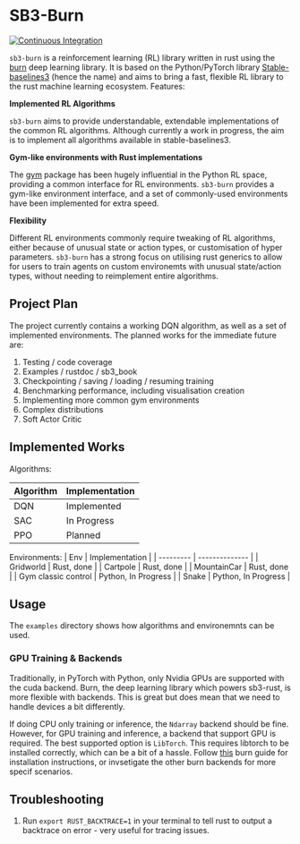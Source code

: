 # SB3-Burn

[![Continuous Integration](https://github.com/will-maclean/sb3-burn/actions/workflows/rust.yml/badge.svg?branch=main)](https://github.com/will-maclean/sb3-burn/actions/workflows/rust.yml)

`sb3-burn` is a reinforcement learning (RL) library written in rust using the [burn](https://github.com/tracel-ai/burn) deep learning library. It is based on the Python/PyTorch library [Stable-baselines3](https://github.com/DLR-RM/stable-baselines3/tree/master) (hence the name) and aims
to bring a fast, flexible RL library to the rust machine learning ecosystem. Features:

**Implemented RL Algorithms**

`sb3-burn` aims to provide understandable, extendable implementations of the common RL algorithms. Although currently a work in progress, the aim is to implement all algorithms available in stable-baselines3.

**Gym-like environments with Rust implementations**

The [gym](https://gymnasium.farama.org/) package has been hugely influential in the Python RL space, providing a common interface for 
RL environments. `sb3-burn` provides a gym-like environment interface, and a set of commonly-used environments have been implemented for extra speed.

**Flexibility**

Different RL environments commonly require tweaking of RL
algorithms, either because of unusual state or action types, or 
customisation of hyper parameters. `sb3-burn` has a strong focus
on utilising rust generics to allow for users to train agents on 
custom environemts with unusual state/action types, without needing to reimplement entire algorithms.


## Project Plan
The project currently contains a working DQN algorithm, as well as a set of implemented environments. The planned works for the
immediate future are:

1. Testing / code coverage
2. Examples / rustdoc / sb3_book
3. Checkpointing / saving / loading / resuming training
4. Benchmarking performance, including visualisation creation
5. Implementing more common gym environments
6. Complex distributions
7. Soft Actor Critic

## Implemented Works

Algorithms:

| Algorithm | Implementation |
| --------- | -------------- |
| DQN       | Implemented    |
| SAC       | In Progress        |
| PPO       | Planned        |

Environments:
| Env | Implementation |
| --------- | -------------- |
| Gridworld       | Rust, done    |
| Cartpole       | Rust, done    |
| MountainCar       | Rust, done    |
| Gym classic control       | Python, In Progress        |
| Snake       | Python, In Progress        |

## Usage
The `examples` directory shows how algorithms and environemnts can be used.

### GPU Training & Backends
Traditionally, in PyTorch with Python, only Nvidia GPUs are supported with the cuda backend. Burn, the deep learning
library which powers sb3-rust, is more flexible with backends. This is great but does mean that we need to handle 
devices a bit differently. 

If doing CPU only training or inference, the `Ndarray` backend should be fine. However, for GPU training and 
inference, a backend that support GPU is required. The best supported option is `LibTorch`. This requires
libtorch to be installed correctly, which can be a bit of a hassle. Follow [this](https://github.com/tracel-ai/burn/blob/main/crates/burn-tch/README.md) burn guide for installation
instructions, or invsetigate the other burn backends for more specif scenarios. 

## Troubleshooting
1. Run `export RUST_BACKTRACE=1` in your terminal to tell rust to output a backtrace on error - very useful for tracing issues.
